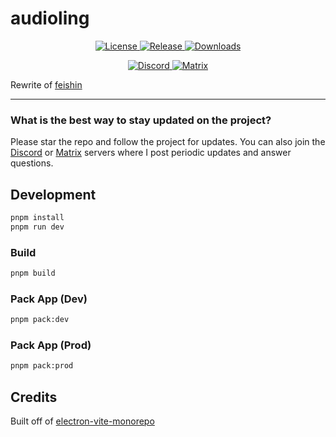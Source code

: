 # audioling

  <p align="center">
    <a href="https://github.com/audioling/audioling/blob/main/LICENSE">
      <img src="https://img.shields.io/github/license/audioling/audioling?style=flat-square&color=brightgreen"
      alt="License">
    </a>
    <a href="https://github.com/audioling/audioling/releases">
      <img src="https://img.shields.io/github/v/release/audioling/audioling?style=flat-square&color=blue"
      alt="Release">
    </a>
    <a href="https://github.com/audioling/audioling/releases">
      <img src="https://img.shields.io/github/downloads/audioling/audioling/total?style=flat-square&color=orange"
      alt="Downloads">
    </a>
  </p>
  <p align="center">
    <a href="https://discord.gg/FVKpcMDy5f">
      <img src="https://img.shields.io/discord/922656312888811530?color=black&label=discord&logo=discord&logoColor=white"
      alt="Discord">
    </a>
    <a href="https://matrix.to/#/#sonixd:matrix.org">
      <img src="https://img.shields.io/matrix/sonixd:matrix.org?color=black&label=matrix&logo=matrix&logoColor=white"
      alt="Matrix">
    </a>
  </p>

Rewrite of [feishin](https://github.com/jeffvli/feishin)

---

### What is the best way to stay updated on the project?

Please star the repo and follow the project for updates. You can also join the [Discord](https://discord.gg/FVKpcMDy5f) or [Matrix](https://matrix.to/#/#sonixd:matrix.org) servers where I post periodic updates and answer questions.

## Development

```bash
pnpm install
pnpm run dev
```

### Build

```bash
pnpm build
```

### Pack App (Dev)

```bash
pnpm pack:dev
```

### Pack App (Prod)

```bash
pnpm pack:prod
```

## Credits

Built off of [electron-vite-monorepo](https://github.com/buqiyuan/electron-vite-monorepo)
